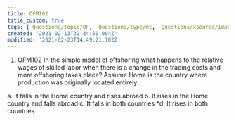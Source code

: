 ```yaml
---
title: OFM102
title_custom: true
tags: [_Questions/Topic/OF, _Questions/type/mc, _Questions/xsource/import]
created: '2021-02-13T22:34:50.004Z'
modified: '2021-02-23T14:49:21.102Z'
---
```


1. OFM102 In the simple model of offshoring what happens to the relative wages of skilled labor when there is a change in the trading costs and more offshoring takes place? Assume Home is the country where production was originally located entirely.

a. It falls in the Home country and rises abroad
b. It rises in the Home country and falls abroad
c. It falls in both countries
*d. It rises in both countries
